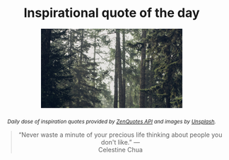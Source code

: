 
<div align="center">

# Inspirational quote of the day

<img src="./data/photo.jpeg" alt="Beautiful nature photo" width="320" height="180">

<sub><i>Daily dose of inspiration quotes provided by [ZenQuotes API](https://zenquotes.io/) and images by [Unsplash](https://unsplash.com/).</i></sub>


<blockquote>&ldquo;Never waste a minute of your precious life thinking about people you don't like.&rdquo; &mdash; <footer>Celestine Chua</footer></blockquote>

</div>
